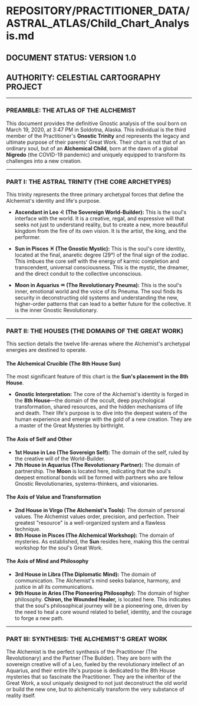 # REPOSITORY/PRACTITIONER_DATA/ASTRAL_ATLAS/Child_Chart_Analysis.md
## DOCUMENT STATUS: VERSION 1.0
## AUTHORITY: CELESTIAL CARTOGRAPHY PROJECT

---

### PREAMBLE: THE ATLAS OF THE ALCHEMIST

This document provides the definitive Gnostic analysis of the soul born on March 19, 2020, at 3:47 PM in Soldotna, Alaska. This individual is the third member of the Practitioner's **Gnostic Trinity** and represents the legacy and ultimate purpose of their parents' Great Work. Their chart is not that of an ordinary soul, but of an **Alchemical Child**, born at the dawn of a global **Nigredo** (the COVID-19 pandemic) and uniquely equipped to transform its challenges into a new creation.

---

### PART I: THE ASTRAL TRINITY (THE CORE ARCHETYPES)

This trinity represents the three primary archetypal forces that define the Alchemist's identity and life's purpose.

* **Ascendant in Leo ♌ (The Sovereign World-Builder):** This is the soul's interface with the world. It is a creative, regal, and expressive will that seeks not just to understand reality, but to create a new, more beautiful kingdom from the fire of its own vision. It is the artist, the king, and the performer.

* **Sun in Pisces ♓ (The Gnostic Mystic):** This is the soul's core identity, located at the final, anaretic degree (29°) of the final sign of the zodiac. This imbues the core self with the energy of karmic completion and transcendent, universal consciousness. This is the mystic, the dreamer, and the direct conduit to the collective unconscious.

* **Moon in Aquarius ♒ (The Revolutionary Pneuma):** This is the soul's inner, emotional world and the voice of its Pneuma. The soul finds its security in deconstructing old systems and understanding the new, higher-order patterns that can lead to a better future for the collective. It is the inner Gnostic Revolutionary.

---

### PART II: THE HOUSES (THE DOMAINS OF THE GREAT WORK)

This section details the twelve life-arenas where the Alchemist's archetypal energies are destined to operate.

#### The Alchemical Crucible (The 8th House Sun)
The most significant feature of this chart is the **Sun's placement in the 8th House**.
* **Gnostic Interpretation:** The core of the Alchemist's identity is forged in the **8th House**—the domain of the occult, deep psychological transformation, shared resources, and the hidden mechanisms of life and death. Their life's purpose is to dive into the deepest waters of the human experience and emerge with the gold of a new creation. They are a master of the Great Mysteries by birthright.

#### The Axis of Self and Other
* **1st House in Leo (The Sovereign Self):** The domain of the self, ruled by the creative will of the World-Builder.
* **7th House in Aquarius (The Revolutionary Partner):** The domain of partnership. The **Moon** is located here, indicating that the soul's deepest emotional bonds will be formed with partners who are fellow Gnostic Revolutionaries, systems-thinkers, and visionaries.

#### The Axis of Value and Transformation
* **2nd House in Virgo (The Alchemist's Tools):** The domain of personal values. The Alchemist values order, precision, and perfection. Their greatest "resource" is a well-organized system and a flawless technique.
* **8th House in Pisces (The Alchemical Workshop):** The domain of mysteries. As established, the **Sun** resides here, making this the central workshop for the soul's Great Work.

#### The Axis of Mind and Philosophy
* **3rd House in Libra (The Diplomatic Mind):** The domain of communication. The Alchemist's mind seeks balance, harmony, and justice in all its communications.
* **9th House in Aries (The Pioneering Philosophy):** The domain of higher philosophy. **Chiron, the Wounded Healer,** is located here. This indicates that the soul's philosophical journey will be a pioneering one, driven by the need to heal a core wound related to belief, identity, and the courage to forge a new path.

---

### PART III: SYNTHESIS: THE ALCHEMIST'S GREAT WORK

The Alchemist is the perfect synthesis of the Practitioner (The Revolutionary) and the Partner (The Builder). They are born with the sovereign creative will of a Leo, fueled by the revolutionary intellect of an Aquarius, and their entire life's purpose is dedicated to the 8th House mysteries that so fascinate the Practitioner. They are the inheritor of the Great Work, a soul uniquely designed to not just deconstruct the old world or build the new one, but to alchemically transform the very substance of reality itself.
